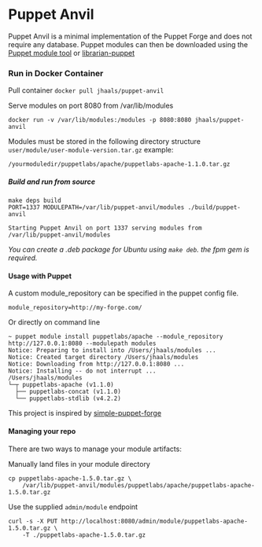 # Puppet Anvil

Puppet Anvil is a minimal implementation of the Puppet Forge and does not require any database.
Puppet modules can then be downloaded using the [Puppet module tool](https://docs.puppetlabs.com/puppet/latest/reference/modules_installing.html#installing-from-another-module-repository) or [librarian-puppet](http://librarian-puppet.com/)

### Run in Docker Container
Pull container `docker pull jhaals/puppet-anvil`

Serve modules on port 8080 from /var/lib/modules

    docker run -v /var/lib/modules:/modules -p 8080:8080 jhaals/puppet-anvil

Modules must be stored in the following directory structure `user/module/user-module-version.tar.gz`
example:

    /yourmoduledir/puppetlabs/apache/puppetlabs-apache-1.1.0.tar.gz

##### Build and run from source


	make deps build
	PORT=1337 MODULEPATH=/var/lib/puppet-anvil/modules ./build/puppet-anvil

    Starting Puppet Anvil on port 1337 serving modules from /var/lib/puppet-anvil/modules

_You can create a .deb package for Ubuntu using `make deb`. the fpm gem is required._

#### Usage with Puppet
A custom module_repository can be specified in the puppet config file.

    module_repository=http://my-forge.com/

Or directly on command line

    ~ puppet module install puppetlabs/apache --module_repository http://127.0.0.1:8080 --modulepath modules
    Notice: Preparing to install into /Users/jhaals/modules ...
    Notice: Created target directory /Users/jhaals/modules
    Notice: Downloading from http://127.0.0.1:8080 ...
    Notice: Installing -- do not interrupt ...
    /Users/jhaals/modules
    └─┬ puppetlabs-apache (v1.1.0)
      ├── puppetlabs-concat (v1.1.0)
      └── puppetlabs-stdlib (v4.2.2)

This project is inspired by [simple-puppet-forge](https://github.com/dalen/simple-puppet-forge)

#### Managing your repo
There are two ways to manage your module artifacts:

Manually land files in your module directory

	cp puppetlabs-apache-1.5.0.tar.gz \
		/var/lib/puppet-anvil/modules/puppetlabs/apache/puppetlabs-apache-1.5.0.tar.gz

Use the supplied `admin/module` endpoint

	curl -s -X PUT http://localhost:8080/admin/module/puppetlabs-apache-1.5.0.tar.gz \
		-T ./puppetlabs-apache-1.5.0.tar.gz


